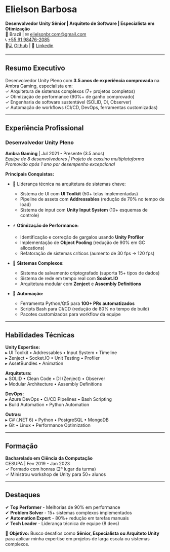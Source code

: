 # **Elielson Barbosa**  
**Desenvolvedor Unity Sênior | Arquiteto de Software | Especialista em Otimização**  
📍 Brazil | ✉ [elielsonbr.com@gmail.com](mailto:elielsonbr.com@gmail.com)  
📞 [+55 91 98476-2085](https://api.whatsapp.com/send/?phone=5591982350030)  
👨💻 [Github](https://github.com/Elielson68) | 👔 [Linkedin](https://www.linkedin.com/in/elielson-barbosa/)  

---

## **Resumo Executivo**  
Desenvolvedor Unity Pleno com **3.5 anos de experiência comprovada** na Ambra Gaming, especialista em:  
✓ Arquitetura de sistemas complexos (7+ projetos completos)  
✓ Otimização de performance (90%+ de ganho comprovado)  
✓ Engenharia de software sustentável (SOLID, DI, Observer)  
✓ Automação de workflows (CI/CD, DevOps, ferramentas customizadas)  

---

## **Experiência Profissional**  

### **Desenvolvedor Unity Pleno**  
**Ambra Gaming** | Jul 2021 - Presente (3.5 anos)  
*Equipe de 8 desenvolvedores | Projeto de cassino multiplataforma*
*Promovido após 1 ano por desempenho excepcional*   

**Principais Conquistas:**  
- 🚀 Liderança técnica na arquitetura de sistemas chave:  
  - Sistema de UI com **UI Toolkit** (50+ telas implementadas)  
  - Pipeline de assets com **Addressables** (redução de 70% no tempo de load)  
  - Sistema de input com **Unity Input System** (10+ esquemas de controle)  

- ⚡ **Otimização de Performance:**  
  - Identificação e correção de gargalos usando **Unity Profiler**  
  - Implementação de **Object Pooling** (redução de 90% em GC allocations)  
  - Refatoração de sistemas críticos (aumento de 30 fps → 120 fps)  

- 🔧 **Sistemas Complexos:**  
  - Sistema de salvamento criptografado (suporta 15+ tipos de dados)  
  - Sistema de rede em tempo real com **Socket.IO**
  - Arquitetura modular com **Zenject** e **Assembly Definitions**  

- 🤖 **Automação:**  
  - Ferramenta Python/Qt5 para **100+ PRs automatizados**  
  - Scripts Bash para CI/CD (redução de 80% no tempo de build)  
  - Pacotes customizados para workflow da equipe  

---

## **Habilidades Técnicas**  

**Unity Expertise:**  
▸ UI Toolkit • Addressables • Input System • Timeline  
▸ Zenject • Socket.IO • Unit Testing • Profiler  
▸ AssetBundles • Animation

**Arquitetura:**  
▸ SOLID • Clean Code • DI (Zenject) • Observer  
▸ Modular Architecture • Assembly Definitions  

**DevOps:**  
▸ Azure DevOps • CI/CD Pipelines • Bash Scripting  
▸ Build Automation • Python Automation  

**Outras:**  
▸ C# (.NET 6) • Python • PostgreSQL • MongoDB  
▸ Git • Linux • Performance Optimization  

---

## **Formação**  
**Bacharelado em Ciência da Computação**  
CESUPA | Fev 2019 - Jan 2023  
✓ Formado com honras (2º lugar da turma)  
✓ Ministrou workshop de Unity para 50+ alunos  

---

## **Destaques**  
✔ **Top Performer** - Melhorias de 90% em performance  
✔ **Problem Solver** - 15+ sistemas complexos implementados  
✔ **Automation Expert** - 80%+ redução em tarefas manuais  
✔ **Tech Leader** - Liderança técnica de equipe (8 devs)  

📌 **Objetivo:** Busco desafios como **Sênior, Especialista ou Arquiteto Unity** para aplicar minha expertise em projetos de larga escala ou sistemas complexos. 
